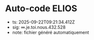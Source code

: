 # Auto-code ELIOS
- ts: 2025-09-22T09:21:34.412Z
- sig: ∞.je.toi.nous.432.528
- note: fichier généré automatiquement